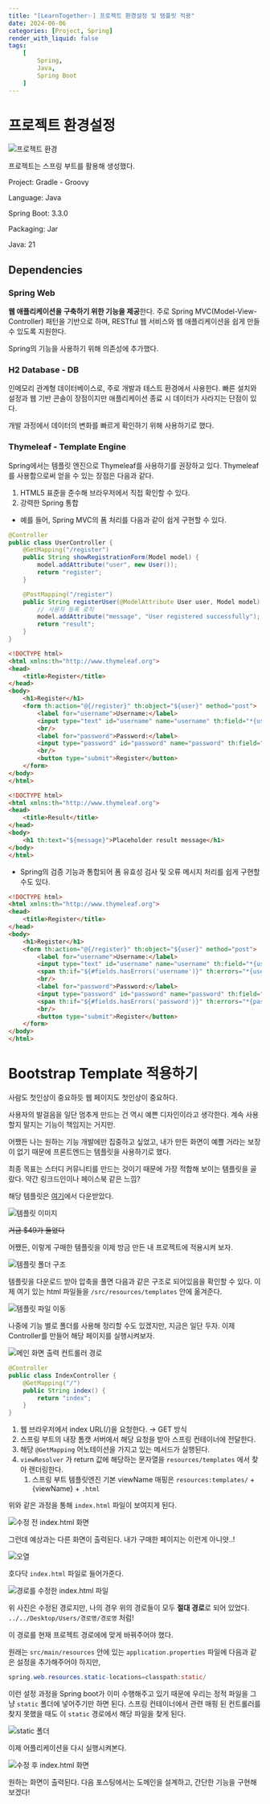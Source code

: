 ```yaml
---
title: "[LearnTogether✨] 프로젝트 환경설정 및 템플릿 적용"
date: 2024-06-06
categories: [Project, Spring]
render_with_liquid: false
tags:
    [
        Spring,
        Java,
        Spring Boot
    ]
---
```


# 프로젝트 환경설정

![프로젝트 환경](/assets/img/posts/2024-06-06-1.png)

프로젝트는 스프링 부트를 활용해 생성했다.

Project: Gradle - Groovy

Language: Java

Spring Boot: 3.3.0

Packaging: Jar

Java: 21

## Dependencies

### Spring Web

**웹 애플리케이션을 구축하기 위한 기능을 제공**한다. 주로 Spring MVC(Model-View-Controller) 패턴을 기반으로 하며, RESTful 웹 서비스와 웹 애플리케이션을 쉽게 만들 수 있도록 지원한다. 

Spring의 기능을 사용하기 위해 의존성에 추가했다.

### H2 Database - DB

인메모리 관계형 데이터베이스로, 주로 개발과 테스트 환경에서 사용한다. 빠른 설치와 설정과 웹 기반 콘솔이 장점이지만 애플리케이션 종료 시 데이터가 사라지는 단점이 있다. 

개발 과정에서 데이터의 변화를 빠르게 확인하기 위해 사용하기로 했다.

### Thymeleaf - Template Engine

Spring에서는 템플릿 엔진으로 Thymeleaf를 사용하기를 권장하고 있다. Thymeleaf를 사용함으로써 얻을 수 있는 장점은 다음과 같다.

1. HTML5 표준을 준수해 브라우저에서 직접 확인할 수 있다.
2. 강력한 Spring 통합
- 예를 들어, Spring MVC의 폼 처리를 다음과 같이 쉽게 구현할 수 있다.

```java
@Controller
public class UserController {
    @GetMapping("/register")
    public String showRegistrationForm(Model model) {
        model.addAttribute("user", new User());
        return "register";
    }

    @PostMapping("/register")
    public String registerUser(@ModelAttribute User user, Model model) {
        // 사용자 등록 로직
        model.addAttribute("message", "User registered successfully");
        return "result";
    }
}

```

```html
<!DOCTYPE html>
<html xmlns:th="http://www.thymeleaf.org">
<head>
    <title>Register</title>
</head>
<body>
    <h1>Register</h1>
    <form th:action="@{/register}" th:object="${user}" method="post">
        <label for="username">Username:</label>
        <input type="text" id="username" name="username" th:field="*{username}" />
        <br/>
        <label for="password">Password:</label>
        <input type="password" id="password" name="password" th:field="*{password}" />
        <br/>
        <button type="submit">Register</button>
    </form>
</body>
</html>

```

```html
<!DOCTYPE html>
<html xmlns:th="http://www.thymeleaf.org">
<head>
    <title>Result</title>
</head>
<body>
    <h1 th:text="${message}">Placeholder result message</h1>
</body>
</html>
```

- Spring의 검증 기능과 통합되어 폼 유효성 검사 및 오류 메시지 처리를 쉽게 구현할 수도 있다.

```html
<!DOCTYPE html>
<html xmlns:th="http://www.thymeleaf.org">
<head>
    <title>Register</title>
</head>
<body>
    <h1>Register</h1>
    <form th:action="@{/register}" th:object="${user}" method="post">
        <label for="username">Username:</label>
        <input type="text" id="username" name="username" th:field="*{username}" />
        <span th:if="${#fields.hasErrors('username')}" th:errors="*{username}">Invalid Username</span>
        <br/>
        <label for="password">Password:</label>
        <input type="password" id="password" name="password" th:field="*{password}" />
        <span th:if="${#fields.hasErrors('password')}" th:errors="*{password}">Invalid Password</span>
        <br/>
        <button type="submit">Register</button>
    </form>
</body>
</html>

```

# Bootstrap Template 적용하기

사람도 첫인상이 중요하듯 웹 페이지도 첫인상이 중요하다.

사용자의 발걸음을 일단 멈추게 만드는 건 역시 예쁜 디자인이라고 생각한다. 계속 사용할지 말지는 기능이 책임지는 거지만.

어쨌든 나는 원하는 기능 개발에만 집중하고 싶었고, 내가 만든 화면이 예쁠 거라는 보장이 없기 때문에 프론트엔드는 템플릿을 사용하기로 했다.

최종 목표는 스터디 커뮤니티를 만드는 것이기 때문에 가장 적합해 보이는 템플릿을 골랐다. 약간 링크드인이나 페이스북 같은 느낌?

해당 템플릿은 [여기](https://themes.getbootstrap.com/)에서 다운받았다. 

![템플릿 이미지](/assets/img/posts/2024-06-06-2.png)

~~거금 $49가 들었다~~

어쨌든, 이렇게 구매한 템플릿을 이제 방금 만든 내 프로젝트에 적용시켜 보자.

![템플릿 폴더 구조](/assets/img/posts/2024-06-06-3.png)

템플릿을 다운로드 받아 압축을 풀면 다음과 같은 구조로 되어있음을 확인할 수 있다. 이제 여기 있는 html 파일들을 `/src/resources/templates` 안에 옮겨준다.

![템플릿 파일 이동](/assets/img/posts/2024-06-06-4.png)

나중에 기능 별로 폴더를 사용해 정리할 수도 있겠지만, 지금은 일단 두자. 이제 Controller를 만들어 해당 페이지를 실행시켜보자.

![메인 화면 출력 컨트롤러 경로](/assets/img/posts/2024-06-06-5.png)

```java
@Controller
public class IndexController {
    @GetMapping("/")
    public String index() {
        return "index";
    }
}
```

1. 웹 브라우저에서 index URL(/)을 요청한다. → GET 방식
2. 스프링 부트의 내장 톰캣 서버에서 해당 요청을 받아 스프링 컨테이너에 전달한다.
3. 해당 `@GetMapping` 어노테이션을 가지고 있는 메서드가 실행된다.
4. `viewResolver` 가 return 값에 해당하는 문자열을 `resources/templates` 에서 찾아 렌더링한다.
    1. 스프링 부트 템플릿엔진 기본 viewName 매핑은  `resources:templates/`  + {viewName} + `.html`

위와 같은 과정을 통해 `index.html` 파일이 보여지게 된다.

![수정 전 index.html 화면](/assets/img/posts/2024-06-06-6.png)

그런데 예상과는 다른 화면이 출력된다. 내가 구매한 페이지는 이런게 아니얏..!

![오열](/assets/img/posts/2024-06-06-7.png)

호다닥 `index.html` 파일로 들어가준다.

![경로를 수정한 index.html 파일](/assets/img/posts/2024-06-06-8.png)

위 사진은 수정된 경로지만, 나의 경우 위의 경로들이 모두 **절대 경로**로 되어 있었다. `../../Desktop/Users/경로명/경로명` 처럼!

이 경로를 현재 프로젝트 경로에에 맞게 바꿔주어야 했다.

원래는 `src/main/resources` 안에 있는 `application.properties` 파일에 다음과 같은 설정을 추가해주어야 하지만,

```java
spring.web.resources.static-locations=classpath:static/
```

이런 설정 과정을 Spring boot가 이미 수행해주고 있기 때문에 우리는 정적 파일을 그냥 `static` 폴더에 넣어주기만 하면 된다. 스프링 컨테이너에서 관련 매핑 된 컨트롤러를 찾지 못했을 때도 이 `static` 경로에서 해당 파일을 찾게 된다.

![static 폴더](/assets/img/posts/2024-06-06-9.png)

이제 어플리케이션을 다시 실행시켜본다.

![수정 후 index.html 화면](/assets/img/posts/2024-06-06-10.png)

원하는 화면이 출력된다. 다음 포스팅에서는 도메인을 설계하고, 간단한 기능을 구현해보겠다!